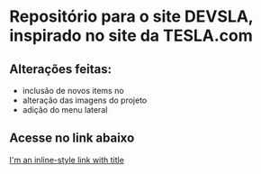 # Repositório para o site DEVSLA, inspirado no site da TESLA.com

## Alterações feitas:
* inclusão de novos items no <main></main>
* alteração das imagens do projeto
* adição do menu lateral

## Acesse no link abaixo

[I'm an inline-style link with title](https://www.site.alissonescorcio.life/b7web-devsla/index.html "Site Fictício Devsla")
